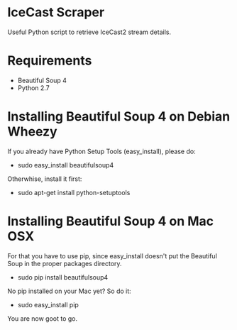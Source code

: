 IceCast Scraper
===============

Useful Python script to retrieve IceCast2 stream details.

Requirements
===============

- Beautiful Soup 4
- Python 2.7

Installing Beautiful Soup 4 on Debian Wheezy
==============

If you already have Python Setup Tools (easy_install), please do:

- sudo easy_install beautifulsoup4

Otherwhise, install it first:

- sudo apt-get install python-setuptools

Installing Beautiful Soup 4 on Mac OSX
==============

For that you have to use pip, since easy_install doesn't put the Beautiful Soup in the proper packages directory.

- sudo pip install beautifulsoup4

No pip installed on your Mac yet? So do it:

- sudo easy_install pip

You are now goot to go.
